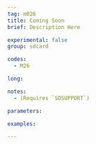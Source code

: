 ```yaml
---
tag: m026
title: Coming Soon
brief: Description Here

experimental: false
group: sdcard

codes:
  - M26

long:

notes:
  - (Requires `SDSUPPORT`)

parameters:

examples:

---
```


